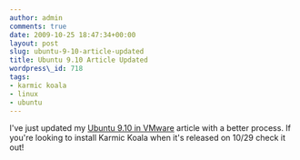 ```yaml
---
author: admin
comments: true
date: 2009-10-25 18:47:34+00:00
layout: post
slug: ubuntu-9-10-article-updated
title: Ubuntu 9.10 Article Updated
wordpress\_id: 718
tags:
- karmic koala
- linux
- ubuntu
---
```


I've just updated my [Ubuntu 9.10 in VMware](/2009/10/05/ubuntu-9-10-in-vmware/) article with a better process.  If you're looking to install Karmic Koala when it's released on 10/29 check it out!
